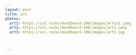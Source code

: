 ```yaml
---
layout: post
title: art
photos:
  art1: https://zul.rocks/moodboard-100/images/art1v2.jpeg
  art2: https://zul.rocks/moodboard-100/images/art2.jpeg
  art3: https://zul.rocks/moodboard-100/images/art3.jpg


 
---
```

